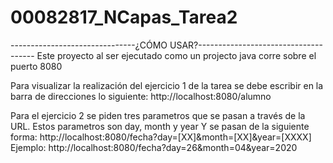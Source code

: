 # 00082817_NCapas_Tarea2
-------------------------------¿CÓMO USAR?-------------------------------------
Este proyecto al ser ejecutado como un projecto java corre sobre el puerto 8080

Para visualizar la realización del ejercicio 1 de la tarea se debe escribir en
la barra de direcciones lo siguiente: http://localhost:8080/alumno

Para el ejercicio 2 se piden tres parametros que se pasan a través de la URL.
Estos parametros son day, month y year
Y se pasan de la siguiente forma: http://localhost:8080/fecha?day=[XX]&month=[XX]&year=[XXXX]
Ejemplo: http://localhost:8080/fecha?day=26&month=04&year=2020
